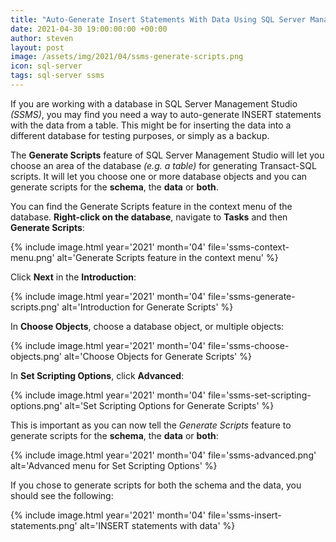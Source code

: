 ```yaml
---
title: "Auto-Generate Insert Statements With Data Using SQL Server Management Studio"
date: 2021-04-30 19:00:00:00 +00:00
author: steven
layout: post
image: /assets/img/2021/04/ssms-generate-scripts.png
icon: sql-server
tags: sql-server ssms
---
```


If you are working with a database in SQL Server Management Studio *(SSMS)*, you may find you need a 
way to auto-generate INSERT statements with the data from a table. This might be for inserting the data 
into a different database for testing purposes, or simply as a backup.

The **Generate Scripts** feature of SQL Server Management Studio will let you choose an area of the 
database *(e.g. a table)* for generating Transact-SQL scripts. It will let you choose one or more 
database objects and you can generate scripts for the **schema**, the **data** or **both**.

You can find the Generate Scripts feature in the context menu of the database. **Right-click on the database**, 
navigate to **Tasks** and then **Generate Scripts**:

{%
    include image.html
    year='2021'
    month='04'
    file='ssms-context-menu.png'
    alt='Generate Scripts feature in the context menu'
%}

Click **Next** in the **Introduction**:

{%
    include image.html
    year='2021'
    month='04'
    file='ssms-generate-scripts.png'
    alt='Introduction for Generate Scripts'
%}

In **Choose Objects**, choose a database object, or multiple objects:

{%
    include image.html
    year='2021'
    month='04'
    file='ssms-choose-objects.png'
    alt='Choose Objects for Generate Scripts'
%}

In **Set Scripting Options**, click **Advanced**:

{%
    include image.html
    year='2021'
    month='04'
    file='ssms-set-scripting-options.png'
    alt='Set Scripting Options for Generate Scripts'
%}

This is important as you can now tell the *Generate Scripts* feature to generate scripts 
for the **schema**, the **data** or **both**:

{%
    include image.html
    year='2021'
    month='04'
    file='ssms-advanced.png'
    alt='Advanced menu for Set Scripting Options'
%}

If you chose to generate scripts for both the schema and the data, you should see the 
following:

{%
    include image.html
    year='2021'
    month='04'
    file='ssms-insert-statements.png'
    alt='INSERT statements with data'
%}